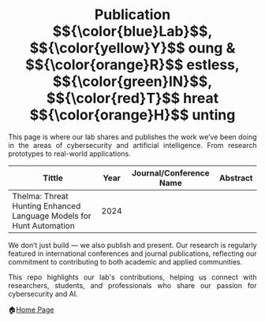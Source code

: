<h1 align="center">
  <br />
 Publication
  </br>
 $${\color{blue}Lab}$$, $${\color{yellow}Y}$$ oung &amp; $${\color{orange}R}$$ estless, $${\color{green}IN}$$, $${\color{red}T}$$ hreat $${\color{orange}H}$$ unting
</h1>

<p align="justify"> 
This page is where our lab shares and publishes the work we’ve been doing in the areas of cybersecurity and artificial intelligence.
From research prototypes to real-world applications. 
</p>

| Tittle               | Year               | Journal/Conference Name                      | Abstract              |
|--------------------|--------------------|---------------------------------------------|--------------------------------|
|   Thelma: Threat Hunting Enhanced Language Models for Hunt Automation      | 2024    |  |        |

<p align="justify"> 
We don’t just build — we also publish and present. Our research is regularly featured in international conferences and journal 
publications, reflecting our commitment to contributing to both academic and applied communities.</p>

<p align="justify"> 
  This repo highlights our lab's contributions, helping us connect with researchers, students, and professionals who share our passion for cybersecurity and AI.
</p>

🏠[Home Page](https://github.com/ntust-im-labyrinth/labyrinth)

